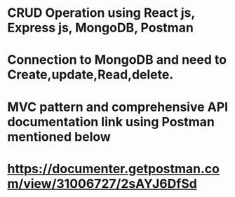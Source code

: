 # CRUD Operation using React js, Express js, MongoDB, Postman
# Connection to MongoDB and need to Create,update,Read,delete.
# MVC pattern and comprehensive API documentation link using Postman mentioned below
# https://documenter.getpostman.com/view/31006727/2sAYJ6DfSd